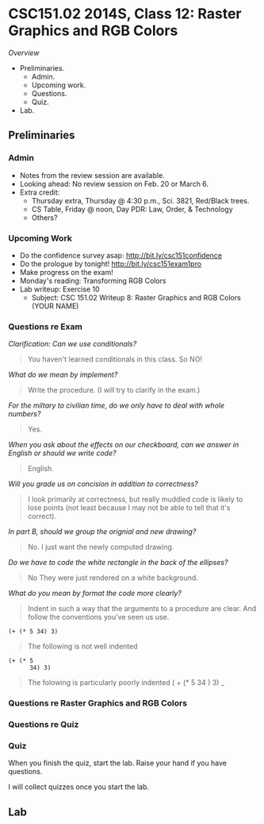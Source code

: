 CSC151.02 2014S, Class 12: Raster Graphics and RGB Colors
=========================================================

_Overview_

* Preliminaries.
    * Admin.
    * Upcoming work.
    * Questions.
    * Quiz.
* Lab.

Preliminaries
-------------

### Admin

* Notes from the review session are available.
* Looking ahead: No review session on Feb. 20 or March 6.
* Extra credit: 
    * Thursday extra, Thursday @ 4:30 p.m., Sci. 3821, Red/Black trees.
    * CS Table, Friday @ noon, Day PDR: Law, Order, & Technology
    * Others?

### Upcoming Work

* Do the confidence survey asap: <http://bit.ly/csc151confidence>
* Do the prologue by tonight! <http://bit.ly/csc151exam1pro>
* Make progress on the exam!
* Monday's reading: Transforming RGB Colors
* Lab writeup: Exercise 10
    * Subject: CSC 151.02 Writeup 8: Raster Graphics and RGB Colors (YOUR NAME)

### Questions re Exam

_Clarification: Can we use conditionals?_

> You haven't learned conditionals in this class.  So NO!

_What do we mean by implement?_

> Write the procedure.  (I will try to clarify in the exam.)

_For the miltary to civilian time, do we only have to deal with whole numbers?_

> Yes.

_When you ask about the effects on our checkboard, can we answer in English
or should we write code?_

> English.

_Will you grade us on concision in addition to correctness?_

> I look primarily at correctness, but really muddled code is likely to lose 
points (not least because I may not be able to tell that it's correct).

_In part B, should we group the orignial and new drawing?_

> No.  I just want the newly computed drawing.

_Do we have to code the white rectangle in the back of the ellipses?_

> No  They were just rendered on a white background.

_What do you mean by format the code more clearly?_

> Indent in such a way that the arguments to a procedure are clear.  And
follow the conventions you've seen us use.

    (+ (* 5 34) 3)

> The following is not well indented

    (+ (* 5
          34) 3)

> The folowing is particularly poorly indented
           (             + (*
        5
                   34
          )
       3)
_
### Questions re Raster Graphics and RGB Colors 

### Questions re Quiz

### Quiz

When you finish the quiz, start the lab.  Raise your hand if you have questions.

I will collect quizzes once you start the lab.

Lab
---

